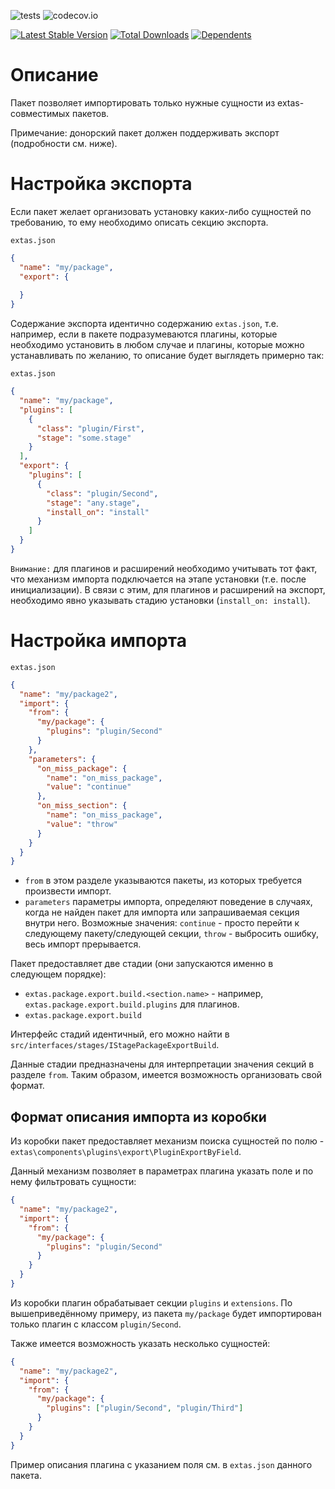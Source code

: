![tests](https://github.com/jeyroik/extas-installer-import/workflows/PHP%20Composer/badge.svg?branch=master&event=push)
![codecov.io](https://codecov.io/gh/jeyroik/extas-installer-import/coverage.svg?branch=master)

[![Latest Stable Version](https://poser.pugx.org/jeyroik/extas-installer-import/v)](//packagist.org/packages/jeyroik/extas-jsonrpc)
[![Total Downloads](https://poser.pugx.org/jeyroik/extas-installer-import/downloads)](//packagist.org/packages/jeyroik/extas-jsonrpc)
[![Dependents](https://poser.pugx.org/jeyroik/extas-installer-import/dependents)](//packagist.org/packages/jeyroik/extas-jsonrpc)


# Описание

Пакет позволяет импортировать только нужные сущности из extas-совместимых пакетов.

Примечание: донорский пакет должен поддерживать экспорт (подробности см. ниже).

# Настройка экспорта

Если пакет желает организовать установку каких-либо сущностей по требованию, то ему необходимо описать секцию экспорта. 

`extas.json`
```json
{
  "name": "my/package",
  "export": {
    
  }
}
```

Содержание экспорта идентично содержанию `extas.json`, т.е. например, если в пакете подразумеваются плагины, которые необходимо установить в любом случае и плагины, которые можно устанавливать по желанию, то описание будет выглядеть примерно так:

`extas.json`
```json
{
  "name": "my/package",
  "plugins": [
    {
      "class": "plugin/First",
      "stage": "some.stage"
    }
  ],
  "export": {
    "plugins": [
      {
        "class": "plugin/Second",
        "stage": "any.stage",
        "install_on": "install"
      }
    ]
  }
}
```

`Внимание:` для плагинов и расширений необходимо учитывать тот факт, что механизм импорта подключается на этапе установки (т.е. после инициализации). В связи с этим, для плагинов и расширений на экспорт, необходимо явно указывать стадию установки (`install_on: install`).

# Настройка импорта

`extas.json`
```json
{
  "name": "my/package2",
  "import": {
    "from": {
      "my/package": {
        "plugins": "plugin/Second"
      }
    },
    "parameters": {
      "on_miss_package": {
        "name": "on_miss_package",
        "value": "continue"
      },
      "on_miss_section": {
        "name": "on_miss_package",
        "value": "throw"
      }
    }
  }
}
```

- `from` в этом разделе указываются пакеты, из которых требуется произвести импорт.
- `parameters` параметры импорта, определяют поведение в случаях, когда не найден пакет для импорта или запрашиваемая секция внутри него. Возможные значения: `continue` - просто перейти к следующему пакету/следующей секции, `throw` - выбросить ошибку, весь импорт прерывается.

Пакет предоставляет две стадии (они запускаются именно в следующем порядке):
- `extas.package.export.build.<section.name>` - например, `extas.package.export.build.plugins` для плагинов.
- `extas.package.export.build`

Интерфейс стадий идентичный, его можно найти в `src/interfaces/stages/IStagePackageExportBuild`.

Данные стадии предназначены для интерпретации значения секций в разделе `from`. Таким образом, имеется возможность организовать свой формат.

## Формат описания импорта из коробки

Из коробки пакет предоставляет механизм поиска сущностей по полю - `extas\components\plugins\export\PluginExportByField`.

Данный механизм позволяет в параметрах плагина указать поле и по нему фильтровать сущности:

```json
{
  "name": "my/package2",
  "import": {
    "from": {
      "my/package": {
        "plugins": "plugin/Second"
      }
    }
  }
}
```

Из коробки плагин обрабатывает секции `plugins` и `extensions`. По вышеприведённому примеру, из пакета `my/package` будет импортирован только плагин с классом `plugin/Second`.

Также имеется возможность указать несколько сущностей:

```json
{
  "name": "my/package2",
  "import": {
    "from": {
      "my/package": {
        "plugins": ["plugin/Second", "plugin/Third"]
      }
    }
  }
}
```

Пример описания плагина с указанием поля см. в `extas.json` данного пакета.